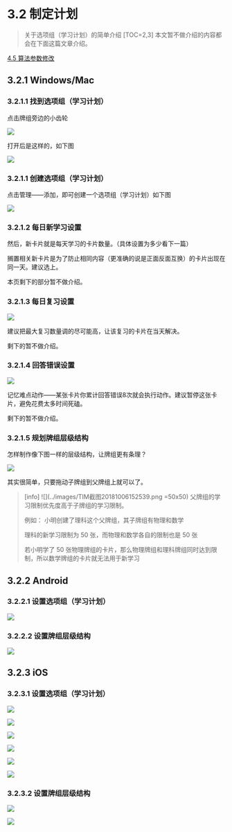# 3.2 制定计划
> 关于选项组（学习计划）的简单介绍
[TOC=2,3]
本文暂不做介绍的内容都会在下面这篇文章介绍。

[4.5 算法参数修改](../advanced-operation/modify-parameter.md)

## 3.2.1 Windows/Mac

### 3.2.1.1 找到选项组（学习计划）

点击牌组旁边的小齿轮

![](../.gitbook/assets/9.22.21.59.PNG)

  
打开后是这样的，如下图

![](../.gitbook/assets/9.22.22.08.PNG)

### 3.2.1.1 创建选项组（学习计划）

点击管理——添加，即可创建一个选项组（学习计划）如下图  


![](../.gitbook/assets/9.22.23.15.PNG)

### 3.2.1.2 每日新学习设置 

然后，新卡片就是每天学习的卡片数量。（具体设置为多少看下一篇）

搁置相关新卡片是为了防止相同内容（更准确的说是正面反面互换）的卡片出现在同一天。建议选上。

本页剩下的部分暂不做介绍。

### 3.2.1.3 每日复习设置

![](../.gitbook/assets/tim-jie-tu-20180922235504.png)

  
建议把最大复习数量调的尽可能高，让该复习的卡片在当天解决。

剩下的暂不做介绍。

### 3.2.1.4 回答错误设置

![](../.gitbook/assets/tim-jie-tu-20180922235651.png)

记忆难点动作——某张卡片你累计回答错误8次就会执行动作。建议暂停这张卡片，避免花费太多时间死磕。

剩下的暂不做介绍。

### 3.2.1.5 规划牌组层级结构

怎样制作像下图一样的层级结构，让牌组更有条理？

![](../.gitbook/assets/tim-jie-tu-20180923083737.png)

其实很简单，只要拖动子牌组到父牌组上就可以了。

>[info] ![](../images/TIM截图20181006152539.png =50x50)
> 父牌组的学习限制优先度高于子牌组的学习限制。
>  
> 例如：
> 小明创建了理科这个父牌组，其子牌组有物理和数学
> 
> 理科的新学习限制为 50 张，而物理和数学各自的限制也是 50 张
> 
> 若小明学了 50 张物理牌组的卡片，那么物理牌组和理科牌组同时达到限制，所以数学牌组的卡片就无法用于新学习



##  3.2.2 Android

### 3.2.2.1 设置选项组（学习计划）

![](../.gitbook/assets/gif_20180924094104.gif)

### 3.2.2.2 设置牌组层级结构

![](../.gitbook/assets/gif_20180924094507.gif)

## 3.2.3 iOS

### 3.2.3.1 设置选项组（学习计划）

![](../.gitbook/assets/e2f1b4f1cf9027ea020f2697d048f8a6.png)

![](../.gitbook/assets/eaab8a6639f26ae75b62ce8e4da9166c.png)

![](../.gitbook/assets/c4a726e2a140e0a38a9589e0351281f8.png)

![](../.gitbook/assets/1f5516686097185556453c7520643aa5.png)

![](../images/1.jpg)

![](../images/2.jpg)

### 3.2.3.2 设置牌组层级结构

![](../.gitbook/assets/d759e2c9e5849ff2acb171b04778da8c.png)

![](../.gitbook/assets/018dd7d1059684591c47bfe35f64b25f.png)





